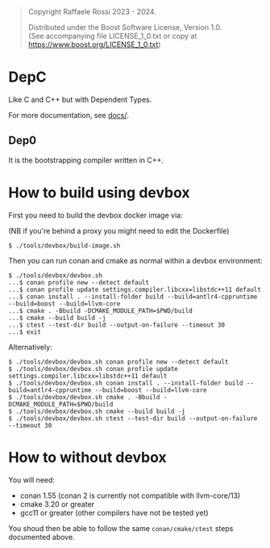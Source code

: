 >
> Copyright Raffaele Rossi 2023 - 2024. 
>
> Distributed under the Boost Software License, Version 1.0.  
> (See accompanying file LICENSE_1_0.txt or copy at https://www.boost.org/LICENSE_1_0.txt)  
>

# DepC

Like C and C++ but with Dependent Types.

For more documentation, see [docs/](docs/README.md).

## Dep0

It is the bootstrapping compiler written in C++.

# How to build using devbox

First you need to build the devbox docker image via:

(NB if you're behind a proxy you might need to edit the Dockerfile)

```
$ ./tools/devbox/build-image.sh
```

Then you can run conan and cmake as normal within a devbox environment:

```
$ ./tools/devbox/devbox.sh
...$ conan profile new --detect default
...$ conan profile update settings.compiler.libcxx=libstdc++11 default
...$ conan install . --install-folder build --build=antlr4-cppruntime --build=boost --build=llvm-core
...$ cmake . -Bbuild -DCMAKE_MODULE_PATH=$PWD/build
...$ cmake --build build -j
...$ ctest --test-dir build --output-on-failure --timeout 30
...$ exit
```

Alternatively:

```
$ ./tools/devbox/devbox.sh conan profile new --detect default
$ ./tools/devbox/devbox.sh conan profile update settings.compiler.libcxx=libstdc++11 default
$ ./tools/devbox/devbox.sh conan install . --install-folder build --build=antlr4-cppruntime --build=boost --build=llvm-core
$ ./tools/devbox/devbox.sh cmake . -Bbuild -DCMAKE_MODULE_PATH=$PWD/build
$ ./tools/devbox/devbox.sh cmake --build build -j
$ ./tools/devbox/devbox.sh ctest --test-dir build --output-on-failure --timeout 30
```

# How to without devbox

You will need:
 - conan 1.55 (conan 2 is currently not compatible with llvm-core/13)
 - cmake 3.20 or greater
 - gcc11 or greater (other compilers have not be tested yet)

You shoud then be able to follow the same `conan/cmake/ctest` steps documented above.
